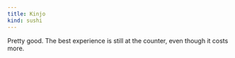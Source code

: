 ```yaml
---
title: Kinjo
kind: sushi
---
```

Pretty good. The best experience is still at the counter, even though it costs more.

